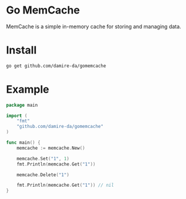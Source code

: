 # Go MemCache

MemCache is a simple in-memory cache for storing and managing data.

# Install

```bash
go get github.com/damire-da/gomemcache
```

# Example

```go
package main

import (
	"fmt"
	"github.com/damire-da/gomemcache"
)

func main() {
	memcache := memcache.New()

	memcache.Set("1", 1)
	fmt.Println(memcache.Get("1"))

	memcache.Delete("1")

	fmt.Println(memcache.Get("1")) // nil
}
```
